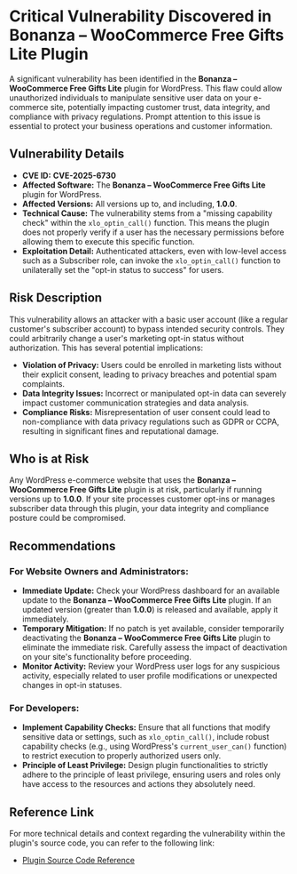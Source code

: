 # Critical Vulnerability Discovered in Bonanza – WooCommerce Free Gifts Lite Plugin

A significant vulnerability has been identified in the **Bonanza – WooCommerce Free Gifts Lite** plugin for WordPress. This flaw could allow unauthorized individuals to manipulate sensitive user data on your e-commerce site, potentially impacting customer trust, data integrity, and compliance with privacy regulations. Prompt attention to this issue is essential to protect your business operations and customer information.

## Vulnerability Details

*   **CVE ID:** **CVE-2025-6730**
*   **Affected Software:** The **Bonanza – WooCommerce Free Gifts Lite** plugin for WordPress.
*   **Affected Versions:** All versions up to, and including, **1.0.0**.
*   **Technical Cause:** The vulnerability stems from a "missing capability check" within the `xlo_optin_call()` function. This means the plugin does not properly verify if a user has the necessary permissions before allowing them to execute this specific function.
*   **Exploitation Detail:** Authenticated attackers, even with low-level access such as a Subscriber role, can invoke the `xlo_optin_call()` function to unilaterally set the "opt-in status to success" for users.

## Risk Description

This vulnerability allows an attacker with a basic user account (like a regular customer's subscriber account) to bypass intended security controls. They could arbitrarily change a user's marketing opt-in status without authorization. This has several potential implications:

*   **Violation of Privacy:** Users could be enrolled in marketing lists without their explicit consent, leading to privacy breaches and potential spam complaints.
*   **Data Integrity Issues:** Incorrect or manipulated opt-in data can severely impact customer communication strategies and data analysis.
*   **Compliance Risks:** Misrepresentation of user consent could lead to non-compliance with data privacy regulations such as GDPR or CCPA, resulting in significant fines and reputational damage.

## Who is at Risk

Any WordPress e-commerce website that uses the **Bonanza – WooCommerce Free Gifts Lite** plugin is at risk, particularly if running versions up to **1.0.0**. If your site processes customer opt-ins or manages subscriber data through this plugin, your data integrity and compliance posture could be compromised.

## Recommendations

### For Website Owners and Administrators:

*   **Immediate Update:** Check your WordPress dashboard for an available update to the **Bonanza – WooCommerce Free Gifts Lite** plugin. If an updated version (greater than **1.0.0**) is released and available, apply it immediately.
*   **Temporary Mitigation:** If no patch is yet available, consider temporarily deactivating the **Bonanza – WooCommerce Free Gifts Lite** plugin to eliminate the immediate risk. Carefully assess the impact of deactivation on your site's functionality before proceeding.
*   **Monitor Activity:** Review your WordPress user logs for any suspicious activity, especially related to user profile modifications or unexpected changes in opt-in statuses.

### For Developers:

*   **Implement Capability Checks:** Ensure that all functions that modify sensitive data or settings, such as `xlo_optin_call()`, include robust capability checks (e.g., using WordPress's `current_user_can()` function) to restrict execution to properly authorized users only.
*   **Principle of Least Privilege:** Design plugin functionalities to strictly adhere to the principle of least privilege, ensuring users and roles only have access to the resources and actions they absolutely need.

## Reference Link

For more technical details and context regarding the vulnerability within the plugin's source code, you can refer to the following link:

*   [Plugin Source Code Reference](https://plugins.trac.wordpress.org/browser/bonanza-woocommerce-free-gifts-lite/trunk/xl/includes/class-xl-opt-in-manager.php#L244)